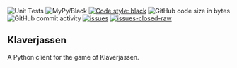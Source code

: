 ![Unit Tests](https://github.com/griendt/tarabish/workflows/Unit%20Tests/badge.svg)
![MyPy/Black](https://github.com/griendt/tarabish/workflows/MyPy/Black/badge.svg)
<a href="https://github.com/psf/black"><img alt="Code style: black" src="https://img.shields.io/badge/code%20style-black-000000.svg"></a>
![GitHub code size in bytes](https://img.shields.io/github/languages/code-size/griendt/tarabish)
![GitHub commit activity](https://img.shields.io/github/commit-activity/m/griendt/tarabish)
[![issues](https://img.shields.io/github/issues/griendt/tarabish)](https://github.com/griendt/tarabish/issues?q=is%3Aopen)
[![issues-closed-raw](https://img.shields.io/github/issues-closed/griendt/tarabish)](https://github.com/griendt/tarabish/issues?q=is%3Aclosed+)

## Klaverjassen
A Python client for the game of Klaverjassen.
